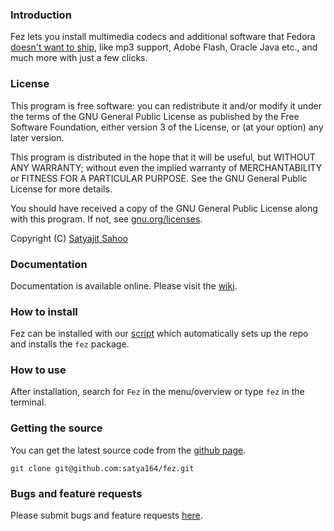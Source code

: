 ### Introduction

Fez lets you install multimedia codecs and additional software that Fedora [doesn't want to ship](http://fedoraproject.org/wiki/Forbidden_items?rd=ForbiddenItems), like mp3 support, Adobe Flash, Oracle Java etc., and much more with just a few clicks.

### License

This program is free software: you can redistribute it and/or modify it under the terms of the GNU General Public License as published by the Free Software Foundation, either version 3 of the License, or (at your option) any later version.

This program is distributed in the hope that it will be useful, but WITHOUT ANY WARRANTY; without even the implied warranty of MERCHANTABILITY or FITNESS FOR A PARTICULAR PURPOSE. See the GNU General Public License for more details.

You should have received a copy of the GNU General Public License along with this program.  If not, see [gnu.org/licenses](http://www.gnu.org/licenses/).

Copyright (C) [Satyajit Sahoo](mailto:satyajit.happy@gmail.com)

### Documentation

Documentation is available online. Please visit the [wiki](http://github.com/satya164/fez/wiki).

### How to install

Fez can be installed with our [script](http://satya164.github.io/fez/fez-installer) which automatically sets up the repo and installs the `fez` package.

### How to use

After installation, search for `Fez` in the menu/overview or type `fez` in the terminal.

### Getting the source

You can get the latest source code from the [github page](http://github.com/satya164/fez).

`git clone git@github.com:satya164/fez.git`

### Bugs and feature requests

Please submit bugs and feature requests [here](http://github.com/satya164/fez/issues).
